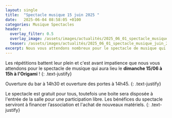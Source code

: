 ```yaml
---
layout: single
title:  "Spectacle musique 15 juin 2025 "
date:   2025-06-04 08:58:05 +0100
categories: Musique Spectacles
header:
  overlay_filter: 0.5
  overlay_image: /assets/images/actualités/2025_06_01_spectacle_musique_juin_2025/affiche_spectacle_musique_juin_2025.webp
  teaser: /assets/images/actualités/2025_06_01_spectacle_musique_juin_2025/affiche_spectacle_musique_juin_2025.webp
excerpt: Nous vous attendons nombreux pour le spectacle de musique qui aura lieu le **dimanche 15/06 à 15h à l'Origami**.
---
```

Les répétitions battent leur plein et c'est avant impatience que nous vous attendons pour le spectacle de musique qui aura lieu le **dimanche 15/06 à 15h à l'Origami** !
{: .text-justify}

Ouverture du bar à 14h30 et ouverture des portes à 14h45.
{: .text-justify}

Le spectacle est gratuit pour tous, toutefois une boite sera disposée à l'entrée de la salle pour une participation libre.
Les bénéfices du spectacle serviront à financer l’association et l'achat de nouveaux matériels.
{: .text-justify}
